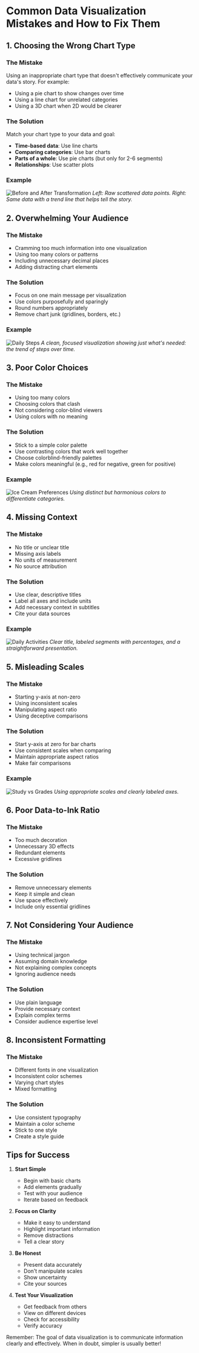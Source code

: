 # Common Data Visualization Mistakes and How to Fix Them

## 1. Choosing the Wrong Chart Type

### The Mistake

Using an inappropriate chart type that doesn't effectively communicate your data's story. For example:

- Using a pie chart to show changes over time
- Using a line chart for unrelated categories
- Using a 3D chart when 2D would be clearer

### The Solution

Match your chart type to your data and goal:

- **Time-based data**: Use line charts
- **Comparing categories**: Use bar charts
- **Parts of a whole**: Use pie charts (but only for 2-6 segments)
- **Relationships**: Use scatter plots

### Example

![Before and After Transformation](assets/before_after.png)
*Left: Raw scattered data points. Right: Same data with a trend line that helps tell the story.*

## 2. Overwhelming Your Audience

### The Mistake

- Cramming too much information into one visualization
- Using too many colors or patterns
- Including unnecessary decimal places
- Adding distracting chart elements

### The Solution

- Focus on one main message per visualization
- Use colors purposefully and sparingly
- Round numbers appropriately
- Remove chart junk (gridlines, borders, etc.)

### Example

![Daily Steps](assets/daily_steps.png)
*A clean, focused visualization showing just what's needed: the trend of steps over time.*

## 3. Poor Color Choices

### The Mistake

- Using too many colors
- Choosing colors that clash
- Not considering color-blind viewers
- Using colors with no meaning

### The Solution

- Stick to a simple color palette
- Use contrasting colors that work well together
- Choose colorblind-friendly palettes
- Make colors meaningful (e.g., red for negative, green for positive)

### Example

![Ice Cream Preferences](assets/ice_cream_preferences.png)
*Using distinct but harmonious colors to differentiate categories.*

## 4. Missing Context

### The Mistake

- No title or unclear title
- Missing axis labels
- No units of measurement
- No source attribution

### The Solution

- Use clear, descriptive titles
- Label all axes and include units
- Add necessary context in subtitles
- Cite your data sources

### Example

![Daily Activities](assets/daily_activities.png)
*Clear title, labeled segments with percentages, and a straightforward presentation.*

## 5. Misleading Scales

### The Mistake

- Starting y-axis at non-zero
- Using inconsistent scales
- Manipulating aspect ratio
- Using deceptive comparisons

### The Solution

- Start y-axis at zero for bar charts
- Use consistent scales when comparing
- Maintain appropriate aspect ratios
- Make fair comparisons

### Example

![Study vs Grades](assets/study_grades.png)
*Using appropriate scales and clearly labeled axes.*

## 6. Poor Data-to-Ink Ratio

### The Mistake

- Too much decoration
- Unnecessary 3D effects
- Redundant elements
- Excessive gridlines

### The Solution

- Remove unnecessary elements
- Keep it simple and clean
- Use space effectively
- Include only essential gridlines

## 7. Not Considering Your Audience

### The Mistake

- Using technical jargon
- Assuming domain knowledge
- Not explaining complex concepts
- Ignoring audience needs

### The Solution

- Use plain language
- Provide necessary context
- Explain complex terms
- Consider audience expertise level

## 8. Inconsistent Formatting

### The Mistake

- Different fonts in one visualization
- Inconsistent color schemes
- Varying chart styles
- Mixed formatting

### The Solution

- Use consistent typography
- Maintain a color scheme
- Stick to one style
- Create a style guide

## Tips for Success

1. **Start Simple**
   - Begin with basic charts
   - Add elements gradually
   - Test with your audience
   - Iterate based on feedback

2. **Focus on Clarity**
   - Make it easy to understand
   - Highlight important information
   - Remove distractions
   - Tell a clear story

3. **Be Honest**
   - Present data accurately
   - Don't manipulate scales
   - Show uncertainty
   - Cite your sources

4. **Test Your Visualization**
   - Get feedback from others
   - View on different devices
   - Check for accessibility
   - Verify accuracy

Remember: The goal of data visualization is to communicate information clearly and effectively. When in doubt, simpler is usually better!
